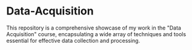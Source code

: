 # Data-Acquisition
This repository is a comprehensive showcase of my work in the "Data Acquisition" course, encapsulating a wide array of techniques and tools essential for effective data collection and processing.
